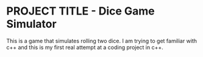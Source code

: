 # PROJECT TITLE - Dice Game Simulator
This is a game that simulates rolling two dice. 
I am trying to get familiar with c++ and this is my first real attempt at a coding project in c++.
